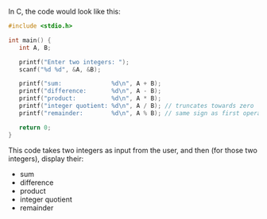 In C, the code would look like this:

```c
#include <stdio.h>

int main() {
   int A, B;

   printf("Enter two integers: ");
   scanf("%d %d", &A, &B);

   printf("sum:              %d\n", A + B);
   printf("difference:       %d\n", A - B);
   printf("product:          %d\n", A * B);
   printf("integer quotient: %d\n", A / B); // truncates towards zero
   printf("remainder:        %d\n", A % B); // same sign as first operand

   return 0;
}
```

This code takes two integers as input from the user, and then (for those two integers), display their:
- sum
- difference
- product
- integer quotient
- remainder

